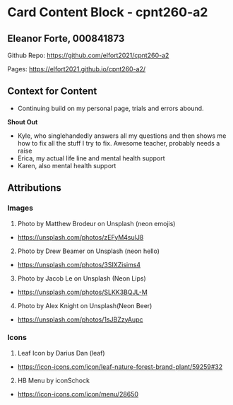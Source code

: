 # Card Content Block - cpnt260-a2
## Eleanor Forte, 000841873

Github Repo:
https://github.com/elfort2021/cpnt260-a2

Pages: 
https://elfort2021.github.io/cpnt260-a2/



## Context for Content
- Continuing build on my personal page, trials and errors abound. 

**Shout Out** 
- Kyle, who singlehandedly answers all my questions and then shows me how to fix all the stuff I try to fix. Awesome teacher, probably needs a raise 
- Erica, my actual life line and mental health support 
- Karen, also mental health support 





## Attributions 

### Images
1. Photo by Matthew Brodeur on Unsplash (neon emojis)
- https://unsplash.com/photos/zEFyM4sulJ8


2. Photo by Drew Beamer on Unsplash (neon hello)
- https://unsplash.com/photos/3SIXZisims4

3. Photo by Jacob Le on Unsplash (Neon Lips)
- https://unsplash.com/photos/SLKK3BQJL-M

4. Photo by Alex Knight on Unsplash(Neon Beer)
- https://unsplash.com/photos/1sJBZzyAupc


### Icons
1. Leaf Icon by Darius Dan (leaf)
- https://icon-icons.com/icon/leaf-nature-forest-brand-plant/59259#32

2. HB Menu by iconSchock
- https://icon-icons.com/icon/menu/28650

